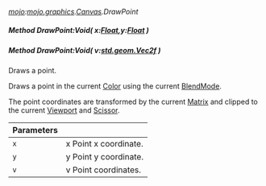 _[mojo](../../modules/mojo/mojo-module.md):[mojo.graphics](../../modules/mojo/mojo-graphics.md).[Canvas](../../modules/mojo/mojo-graphics-canvas.md).DrawPoint_
##### Method DrawPoint:Void( x:[Float](../../modules/wonkey/wonkey-types-float.md),y:[Float](../../modules/wonkey/wonkey-types-float.md) )
##### Method DrawPoint:Void( v:[std.geom.Vec2f](../../modules/std/std-geom-vec2f.md) )
Draws a point.

Draws a point in the current [Color](mojo-graphics-canvas-color.md) using the current [BlendMode](mojo-graphics-canvas-blendmode.md).

The point coordinates are transformed by the current [Matrix](mojo-graphics-canvas-matrix.md) and clipped to the current [Viewport](mojo-graphics-canvas-viewport.md) and [Scissor](mojo-graphics-canvas-scissor.md).

| Parameters |    |
|:-----------|:---|
| `x` | x Point x coordinate. |
| `y` | y Point y coordinate. |
| `v` | v Point coordinates. |
